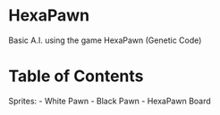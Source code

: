 # HexaPawn
Basic A.I. using the game HexaPawn (Genetic Code)

# Table of Contents 
  Sprites:
    - White Pawn
    - Black Pawn
    - HexaPawn Board
